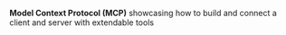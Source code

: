  **Model Context Protocol (MCP)**
  showcasing how to build and connect a client and server with extendable tools